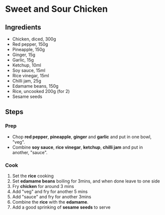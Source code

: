 # Sweet and Sour Chicken

## Ingredients

- Chicken, diced, 300g
- Red pepper, 150g
- Pineapple, 150g
- Ginger, 15g
- Garlic, 15g
- Ketchup, 10ml
- Soy sauce, 15ml
- Rice vinegar, 15ml
- Chilli jam, 25g
- Edamame beans, 150g
- Rice, uncooked 200g (for 2)
- Sesame seeds

## Steps

### Prep
* Chop **red pepper**, **pineapple**, **ginger** and **garlic** and put in one bowl, "veg".
* Combine **soy sauce**, **rice vinegar**, **ketchup**, **chilli jam** and put in another, "sauce".

### Cook
1. Set the **rice** cooking
1. Set **edamame beans** boiling for 3mins, and when done leave to one side
1. Fry **chicken** for around 3 mins
1. Add "veg" and fry for another 5 mins
1. Add "sauce" and fry for another 3mins
1. Combine the **rice** with the **edamame**.
1. Add a good sprinking of **sesame seeds** to serve

